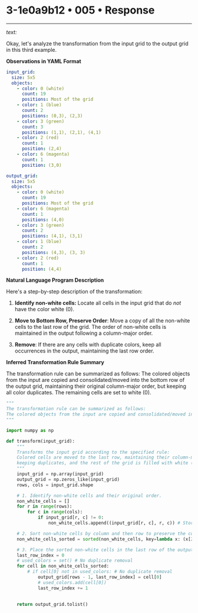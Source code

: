 # 3-1e0a9b12 • 005 • Response

---

*text:*

Okay, let's analyze the transformation from the input grid to the output grid in this third example.

**Observations in YAML Format**

```yaml
input_grid:
  size: 5x5
  objects:
    - color: 0 (white)
      count: 19
      positions: Most of the grid
    - color: 1 (blue)
      count: 2
      positions: (0,3), (2,3)
    - color: 3 (green)
      count: 3
      positions: (1,1), (2,1), (4,1)
    - color: 2 (red)
      count: 1
      position: (2,4)
    - color: 6 (magenta)
      count: 1
      position: (3,0)

output_grid:
  size: 5x5
  objects:
    - color: 0 (white)
      count: 19
      positions: Most of the grid
    - color: 6 (magenta)
      count: 1
      positions: (4,0)
    - color: 3 (green)
      count: 2
      positions: (4,1), (3,1)
    - color: 1 (blue)
      count: 2
      positions: (4,3), (3, 3)
    - color: 2 (red)
      count: 1
      position: (4,4)
```

**Natural Language Program Description**

Here's a step-by-step description of the transformation:

1.  **Identify non-white cells:** Locate all cells in the input grid that do *not* have the color white (0).

2.  **Move to Bottom Row, Preserve Order**: Move a copy of all the non-white cells to the last row of the grid. The order of non-white cells is maintained in the output following a column-major order.

3. **Remove**: If there are any cells with duplicate colors, keep all occurrences in the output, maintaining the last row order.

**Inferred Transformation Rule Summary**

The transformation rule can be summarized as follows: The colored objects from the input are copied and consolidated/moved into the bottom row of the output grid, maintaining their original column-major order, but keeping all color duplicates. The remaining cells are set to white (0).

```python
"""
The transformation rule can be summarized as follows:
The colored objects from the input are copied and consolidated/moved into the bottom row of the output grid, maintaining their original column-major order and keeping color duplicates. The remaining cells are set to white (0).
"""

import numpy as np

def transform(input_grid):
    """
    Transforms the input grid according to the specified rule:
    Colored cells are moved to the last row, maintaining their column-major order,
    keeping duplicates, and the rest of the grid is filled with white (0).
    """
    input_grid = np.array(input_grid)
    output_grid = np.zeros_like(input_grid)
    rows, cols = input_grid.shape

    # 1. Identify non-white cells and their original order.
    non_white_cells = []
    for r in range(rows):
        for c in range(cols):
            if input_grid[r, c] != 0:
                non_white_cells.append((input_grid[r, c], r, c)) # Store color, row, and col

    # 2. Sort non-white cells by column and then row to preserve the column-major order in the bottom row.
    non_white_cells_sorted = sorted(non_white_cells, key=lambda x: (x[2], x[1]))

    # 3. Place the sorted non-white cells in the last row of the output grid, keeping duplicates.
    last_row_index = 0
    # used_colors = set() # No duplicate removal
    for cell in non_white_cells_sorted:
        # if cell[0] not in used_colors: # No duplicate removal
            output_grid[rows - 1, last_row_index] = cell[0]
            # used_colors.add(cell[0])
            last_row_index += 1
            

    return output_grid.tolist()
```

